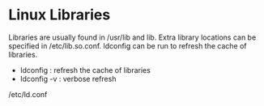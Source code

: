 # Linux Libraries

Libraries are usually found in /usr/lib and lib.  Extra library locations can be specified in /etc/lib.so.conf.  ldconfig can be run to refresh the cache of libraries.


  * ldconfig : refresh the cache of libraries
  * ldconfig -v : verbose refresh

/etc/ld.conf